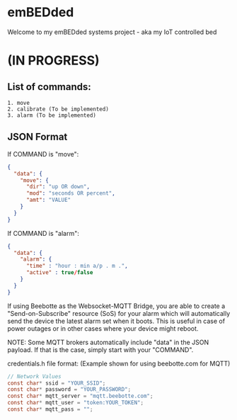 # emBEDded

Welcome to my emBEDded systems project - aka my IoT controlled bed

# (IN PROGRESS)


## List of commands:

    1. move
    2. calibrate (To be implemented)
    3. alarm (To be implemented)

## JSON Format

If COMMAND is "move":

```json
{
  "data": {
    "move": {
      "dir": "up OR down",
      "mod": "seconds OR percent",
      "amt": "VALUE"
    }
  }
}
```

If COMMAND is "alarm":

```json
{
  "data": {
    "alarm": {
      "time" : "hour : min a/p . m .",
      "active" : true/false
    }
  }
}
```

If using Beebotte as the Websocket-MQTT Bridge, you are able to create a "Send-on-Subscribe" resource (SoS) for your alarm which will automatically send the device the latest alarm set when it boots. This is useful in case of power outages or in other cases where your device might reboot.

NOTE: Some MQTT brokers automatically include "data" in the JSON payload. If that is the case, simply start with your "COMMAND".


credentials.h file format:
(Example shown for using beebotte.com for MQTT)
```C
// Network Values
const char* ssid = "YOUR_SSID";
const char* password = "YOUR_PASSWORD";
const char* mqtt_server = "mqtt.beebotte.com";
const char* mqtt_user = "token:YOUR_TOKEN";
const char* mqtt_pass = "";
```